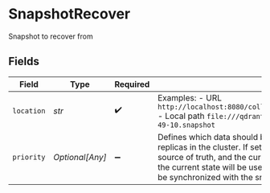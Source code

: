 # SnapshotRecover

Snapshot to recover from


## Fields

| Field                                                                                                                                                                                                                                                                                                                                                       | Type                                                                                                                                                                                                                                                                                                                                                        | Required                                                                                                                                                                                                                                                                                                                                                    | Description                                                                                                                                                                                                                                                                                                                                                 |
| ----------------------------------------------------------------------------------------------------------------------------------------------------------------------------------------------------------------------------------------------------------------------------------------------------------------------------------------------------------- | ----------------------------------------------------------------------------------------------------------------------------------------------------------------------------------------------------------------------------------------------------------------------------------------------------------------------------------------------------------- | ----------------------------------------------------------------------------------------------------------------------------------------------------------------------------------------------------------------------------------------------------------------------------------------------------------------------------------------------------------- | ----------------------------------------------------------------------------------------------------------------------------------------------------------------------------------------------------------------------------------------------------------------------------------------------------------------------------------------------------------- |
| `location`                                                                                                                                                                                                                                                                                                                                                  | *str*                                                                                                                                                                                                                                                                                                                                                       | :heavy_check_mark:                                                                                                                                                                                                                                                                                                                                          | Examples: - URL `http://localhost:8080/collections/my_collection/snapshots/my_snapshot` - Local path `file:///qdrant/snapshots/test_collection-2022-08-04-10-49-10.snapshot`                                                                                                                                                                                |
| `priority`                                                                                                                                                                                                                                                                                                                                                  | *Optional[Any]*                                                                                                                                                                                                                                                                                                                                             | :heavy_minus_sign:                                                                                                                                                                                                                                                                                                                                          | Defines which data should be used as a source of truth if there are other replicas in the cluster. If set to `Snapshot`, the snapshot will be used as a source of truth, and the current state will be overwritten. If set to `Replica`, the current state will be used as a source of truth, and after recovery if will be synchronized with the snapshot. |